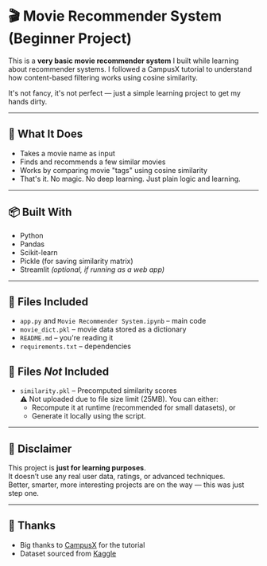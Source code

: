 # 🎬 Movie Recommender System (Beginner Project)

This is a **very basic movie recommender system** I built while learning about recommender systems. I followed a CampusX tutorial to understand how content-based filtering works using cosine similarity.

It's not fancy, it's not perfect — just a simple learning project to get my hands dirty.

---

## 🤖 What It Does

- Takes a movie name as input  
- Finds and recommends a few similar movies  
- Works by comparing movie "tags" using cosine similarity  
- That's it. No magic. No deep learning. Just plain logic and learning.

---

## 📦 Built With

- Python  
- Pandas  
- Scikit-learn  
- Pickle (for saving similarity matrix)  
- Streamlit *(optional, if running as a web app)*

---

## 📂 Files Included

- `app.py` and `Movie Recommender System.ipynb` – main code  
- `movie_dict.pkl` – movie data stored as a dictionary
- `README.md` – you're reading it  
- `requirements.txt` – dependencies

## 📂 Files *Not* Included

- `similarity.pkl` – Precomputed similarity scores  
  ⚠️ Not uploaded due to file size limit (25MB). You can either:
  - Recompute it at runtime (recommended for small datasets), or
  - Generate it locally using the script.

---

## 🚧 Disclaimer

This project is **just for learning purposes**.  
It doesn’t use any real user data, ratings, or advanced techniques.  
Better, smarter, more interesting projects are on the way — this was just step one.

---

## 🙏 Thanks

- Big thanks to [CampusX](https://www.youtube.com/c/CampusX) for the tutorial  
- Dataset sourced from [Kaggle](https://www.kaggle.com/datasets/tmdb/tmdb-movie-metadata)
